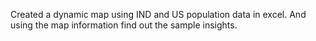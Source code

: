 Created a dynamic map using IND and US population data in excel.
And using the map information find out the sample insights.
